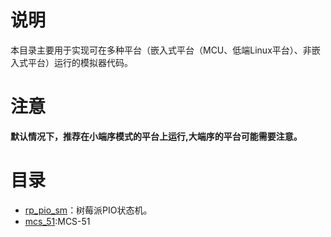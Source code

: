 # 说明

本目录主要用于实现可在多种平台（嵌入式平台（MCU、低端Linux平台）、非嵌入式平台）运行的模拟器代码。

# 注意

**默认情况下，推荐在小端序模式的平台上运行,大端序的平台可能需要注意。**

# 目录

- [rp_pio_sm](rp_pio_sm)：树莓派PIO状态机。
- [mcs_51](mcs_51):MCS-51